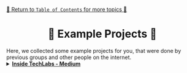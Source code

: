 [🔗 Return to `Table of Contents` for more topics 🔗](https://github.com/HendrikLinn/TechLabs_Projects/blob/main/README.md)

<h1 align="center"> 📂 Example Projects 📂 </h1>
Here, we collected some example projects for you, that were done by previous groups and other people on the internet.

</br>

<details>
<summary>
  <a id="medium-techlabs"></a>
  <b><a href="https://medium.com/@inside-techlabs">Inside TechLabs - Medium</a></b>
</summary>

This website contains several projects done by previous groups at TechLabs. Feel free to use them as an inspiration for your project idea!

> __Medium__
>
> Medium is a wonderful platform to learn Data Science and programming in general. It lives from its community, which posts articles and shares its own experiences. In your project, you will probably come across one or two articles!

</details>